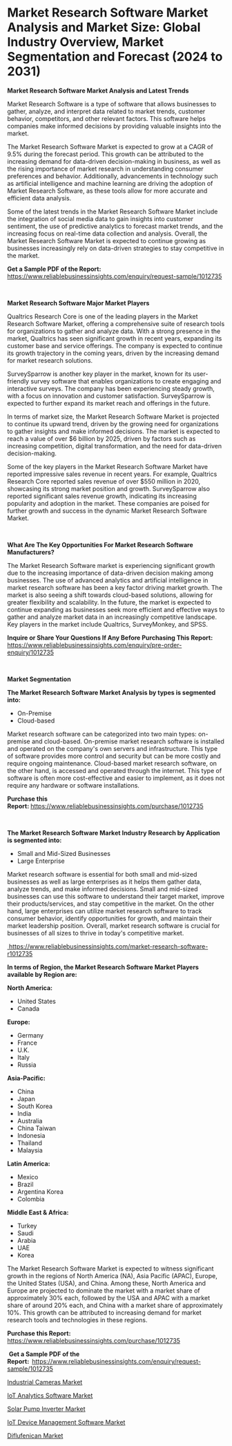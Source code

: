 <p><h1>Market Research Software Market Analysis and Market Size: Global Industry Overview, Market Segmentation and Forecast (2024 to 2031)</h1></p><p><strong>Market Research Software Market Analysis and Latest Trends</strong></p>
<p><p>Market Research Software is a type of software that allows businesses to gather, analyze, and interpret data related to market trends, customer behavior, competitors, and other relevant factors. This software helps companies make informed decisions by providing valuable insights into the market.</p><p>The Market Research Software Market is expected to grow at a CAGR of 9.5% during the forecast period. This growth can be attributed to the increasing demand for data-driven decision-making in business, as well as the rising importance of market research in understanding consumer preferences and behavior. Additionally, advancements in technology such as artificial intelligence and machine learning are driving the adoption of Market Research Software, as these tools allow for more accurate and efficient data analysis.</p><p>Some of the latest trends in the Market Research Software Market include the integration of social media data to gain insights into customer sentiment, the use of predictive analytics to forecast market trends, and the increasing focus on real-time data collection and analysis. Overall, the Market Research Software Market is expected to continue growing as businesses increasingly rely on data-driven strategies to stay competitive in the market.</p></p>
<p><strong>Get a Sample PDF of the Report:&nbsp;</strong> <a href="https://www.reliablebusinessinsights.com/enquiry/request-sample/1012735">https://www.reliablebusinessinsights.com/enquiry/request-sample/1012735</a></p>
<p>&nbsp;</p>
<p><strong>Market Research Software Major Market Players</strong></p>
<p><p>Qualtrics Research Core is one of the leading players in the Market Research Software Market, offering a comprehensive suite of research tools for organizations to gather and analyze data. With a strong presence in the market, Qualtrics has seen significant growth in recent years, expanding its customer base and service offerings. The company is expected to continue its growth trajectory in the coming years, driven by the increasing demand for market research solutions.</p><p>SurveySparrow is another key player in the market, known for its user-friendly survey software that enables organizations to create engaging and interactive surveys. The company has been experiencing steady growth, with a focus on innovation and customer satisfaction. SurveySparrow is expected to further expand its market reach and offerings in the future.</p><p>In terms of market size, the Market Research Software Market is projected to continue its upward trend, driven by the growing need for organizations to gather insights and make informed decisions. The market is expected to reach a value of over $6 billion by 2025, driven by factors such as increasing competition, digital transformation, and the need for data-driven decision-making.</p><p>Some of the key players in the Market Research Software Market have reported impressive sales revenue in recent years. For example, Qualtrics Research Core reported sales revenue of over $550 million in 2020, showcasing its strong market position and growth. SurveySparrow also reported significant sales revenue growth, indicating its increasing popularity and adoption in the market. These companies are poised for further growth and success in the dynamic Market Research Software Market.</p></p>
<p>&nbsp;</p>
<p><strong>What Are The Key Opportunities For Market Research Software Manufacturers?</strong></p>
<p><p>The Market Research Software market is experiencing significant growth due to the increasing importance of data-driven decision making among businesses. The use of advanced analytics and artificial intelligence in market research software has been a key factor driving market growth. The market is also seeing a shift towards cloud-based solutions, allowing for greater flexibility and scalability. In the future, the market is expected to continue expanding as businesses seek more efficient and effective ways to gather and analyze market data in an increasingly competitive landscape. Key players in the market include Qualtrics, SurveyMonkey, and SPSS.</p></p>
<p><strong>Inquire or Share Your Questions If Any Before Purchasing This Report:</strong> <a href="https://www.reliablebusinessinsights.com/enquiry/pre-order-enquiry/1012735">https://www.reliablebusinessinsights.com/enquiry/pre-order-enquiry/1012735</a></p>
<p>&nbsp;</p>
<p><strong>Market Segmentation</strong></p>
<p><strong>The Market Research Software Market Analysis by types is segmented into:</strong></p>
<p><ul><li>On-Premise</li><li>Cloud-based</li></ul></p>
<p><p>Market research software can be categorized into two main types: on-premise and cloud-based. On-premise market research software is installed and operated on the company's own servers and infrastructure. This type of software provides more control and security but can be more costly and require ongoing maintenance. Cloud-based market research software, on the other hand, is accessed and operated through the internet. This type of software is often more cost-effective and easier to implement, as it does not require any hardware or software installations.</p></p>
<p><strong>Purchase this Report:&nbsp;</strong><a href="https://www.reliablebusinessinsights.com/purchase/1012735">https://www.reliablebusinessinsights.com/purchase/1012735</a></p>
<p>&nbsp;</p>
<p><strong>The Market Research Software Market Industry Research by Application is segmented into:</strong></p>
<p><ul><li>Small and Mid-Sized Businesses</li><li>Large Enterprise</li></ul></p>
<p><p>Market research software is essential for both small and mid-sized businesses as well as large enterprises as it helps them gather data, analyze trends, and make informed decisions. Small and mid-sized businesses can use this software to understand their target market, improve their products/services, and stay competitive in the market. On the other hand, large enterprises can utilize market research software to track consumer behavior, identify opportunities for growth, and maintain their market leadership position. Overall, market research software is crucial for businesses of all sizes to thrive in today's competitive market.</p></p>
<p><a href="https://www.reliablebusinessinsights.com/market-research-software-r1012735">&nbsp;https://www.reliablebusinessinsights.com/market-research-software-r1012735</a></p>
<p><strong>In terms of Region, the Market Research Software Market Players available by Region are:</strong></p>
<p>
    <p> <strong> North America: </strong>
        <ul>
            <li>United States</li>
            <li>Canada</li>
        </ul>
        </p> 
    <p> <strong> Europe: </strong>
        <ul>
            <li>Germany</li>
            <li>France</li>
            <li>U.K.</li>
            <li>Italy</li>
            <li>Russia</li>
        </ul>
        </p> 
    <p> <strong> Asia-Pacific: </strong>
        <ul>
            <li>China</li>
            <li>Japan</li>
            <li>South Korea</li>
            <li>India</li>
            <li>Australia</li>
            <li>China Taiwan</li>
            <li>Indonesia</li>
            <li>Thailand</li>
            <li>Malaysia</li>
        </ul>
        </p> 
    <p> <strong> Latin America: </strong>
        <ul>
            <li>Mexico</li>
            <li>Brazil</li>
            <li>Argentina Korea</li>
            <li>Colombia</li>
        </ul>
        </p> 
    <p> <strong> Middle East & Africa: </strong>
        <ul>
            <li>Turkey</li>
            <li>Saudi</li>
            <li>Arabia</li>
            <li>UAE</li>
            <li>Korea</li>
        </ul>
    </p>
    </p>
<p><p>The Market Research Software Market is expected to witness significant growth in the regions of North America (NA), Asia Pacific (APAC), Europe, the United States (USA), and China. Among these, North America and Europe are projected to dominate the market with a market share of approximately 30% each, followed by the USA and APAC with a market share of around 20% each, and China with a market share of approximately 10%. This growth can be attributed to increasing demand for market research tools and technologies in these regions.</p></p>
<p><strong>Purchase this Report: </strong><a href="https://www.reliablebusinessinsights.com/purchase/1012735">https://www.reliablebusinessinsights.com/purchase/1012735</a></p>
<p>&nbsp;<strong>Get a Sample PDF of the Report:&nbsp;&nbsp;</strong><a href="https://www.reliablebusinessinsights.com/enquiry/request-sample/1012735">https://www.reliablebusinessinsights.com/enquiry/request-sample/1012735</a></p>
<p><strong></strong></p>
<p><p><a href="https://medium.com/@lucas.russell0876/industrial-cameras-market-size-share-analysis-growth-trends-forecast-2024-2031-fb4671ce9f94">Industrial Cameras Market</a></p><p><a href="https://github.com/rionkhanvai01/Market-Research-Report-List-1/blob/main/iot-analytics-software-market.md">IoT Analytics Software Market</a></p><p><a href="https://medium.com/@guyskiles48/solar-pump-inverter-market-trends-a-detailed-study-of-its-market-segmentation-and-analyzing-the-04e4d7dbef4d">Solar Pump Inverter Market</a></p><p><a href="https://github.com/nandosuryapratama/Market-Research-Report-List-1/blob/main/iot-device-management-software-market.md">IoT Device Management Software Market</a></p><p><a href="https://www.linkedin.com/pulse/strategic-insights-global-diflufenican-market-trends-qpfbe?trackingId=9mAijYymSCSOP2oC8E%2F%2B3Q%3D%3D">Diflufenican Market</a></p></p>